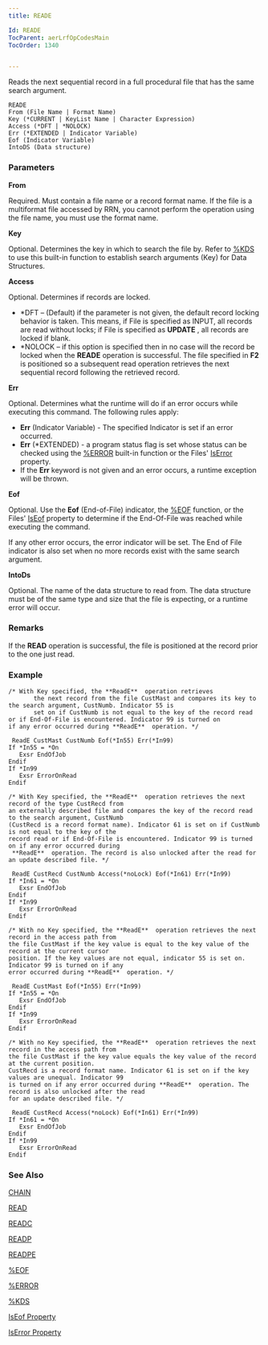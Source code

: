 ```yaml
---
title: READE

Id: READE
TocParent: aerLrfOpCodesMain
TocOrder: 1340


---
```


Reads the next sequential record in a full procedural file that has the same search argument. 

```
READE 
From (File Name | Format Name)
Key (*CURRENT | KeyList Name | Character Expression)
Access (*DFT | *NOLOCK)
Err (*EXTENDED | Indicator Variable)
Eof (Indicator Variable)
IntoDS (Data structure)
```

### Parameters

**From** 

Required. Must contain a file name or a record format name. If the file is a multiformat file accessed by RRN, you cannot perform the operation using the file name, you must use the format name.


**Key** 

Optional. Determines the key in which to search the file by. Refer to [%KDS](KDS_Function.html) to use this built-in function to establish search arguments (Key) for Data Structures.


**Access** 

Optional. Determines if records are locked.

- *DFT – (Default) if the parameter is not given, the default record locking behavior is taken. This means, if File is specified as INPUT, all records are read without locks; if File is specified as **UPDATE** , all records are locked if blank.
- *NOLOCK – if this option is specified then in no case will the record be locked when the **READE** operation is successful. The file specified in **F2** is positioned so a subsequent read operation retrieves the next sequential record following the retrieved record.


**Err** 

Optional. Determines what the runtime will do if an error occurs while executing this command. The following rules apply: 

- **Err** (Indicator Variable) - The specified Indicator is set if an error occurred.
- **Err** (*EXTENDED) - a program status flag is set whose status can be checked using the [%ERROR](ERROR_Function.html) built-in function or the Files' [IsError](IsErrorPropertyDbFileClass.html) property.
- If the **Err** keyword is not given and an error occurs, a runtime exception will be thrown.


**Eof** 

Optional. Use the **Eof** (End-of-File) indicator, the [%EOF](EOF_Function.html) function, or the Files' [IsEof](IsEofPropertyDbFileClass.html) property to determine if the End-Of-File was reached while executing the command. 

If any other error occurs, the error indicator will be set. The End of File indicator is also set when no more records exist with the same search argument.


**IntoDs** 

Optional. The name of the data structure to read from. The data structure must be of the same type and size that the file is expecting, or a runtime error will occur.


### Remarks
If the **READ** operation is successful, the file is positioned at the record prior to the one just read. 

### Example

```
/* With Key specified, the **ReadE**  operation retrieves
       the next record from the file CustMast and compares its key to the search argument, CustNumb. Indicator 55 is
       set on if CustNumb is not equal to the key of the record read or if End-Of-File is encountered. Indicator 99 is turned on
if any error occurred during **ReadE**  operation. */

 ReadE CustMast CustNumb Eof(*In55) Err(*In99)
If *In55 = *On
   Exsr EndOfJob
Endif
If *In99
   Exsr ErrorOnRead
Endif

/* With Key specified, the **ReadE**  operation retrieves the next record of the type CustRecd from
an externally described file and compares the key of the record read to the search argument, CustNumb
(CustRecd is a record format name). Indicator 61 is set on if CustNumb is not equal to the key of the
record read or if End-Of-File is encountered. Indicator 99 is turned on if any error occurred during
 **ReadE**  operation. The record is also unlocked after the read for an update described file. */

 ReadE CustRecd CustNumb Access(*noLock) Eof(*In61) Err(*In99)
If *In61 = *On
   Exsr EndOfJob
Endif
If *In99
   Exsr ErrorOnRead
Endif

/* With no Key specified, the **ReadE**  operation retrieves the next record in the access path from
the file CustMast if the key value is equal to the key value of the record at the current cursor
position. If the key values are not equal, indicator 55 is set on. Indicator 99 is turned on if any
error occurred during **ReadE**  operation. */

 ReadE CustMast Eof(*In55) Err(*In99)
If *In55 = *On
   Exsr EndOfJob
Endif
If *In99
   Exsr ErrorOnRead
Endif

/* With no Key specified, the **ReadE**  operation retrieves the next record in the access path from
the file CustMast if the key value equals the key value of the record at the current position.
CustRecd is a record format name. Indicator 61 is set on if the key values are unequal. Indicator 99
is turned on if any error occurred during **ReadE**  operation. The record is also unlocked after the read
for an update described file. */

 ReadE CustRecd Access(*noLock) Eof(*In61) Err(*In99)
If *In61 = *On
   Exsr EndOfJob
Endif
If *In99
   Exsr ErrorOnRead
Endif
```

### See Also
[CHAIN](CHAIN.html)

[READ](READ.html)

[READC](READC.html)

[READP](READP.html)

[READPE](READPE.html)

[%EOF](EOF_Function.html)

[%ERROR](ERROR_Function.html)

[%KDS](KDS_Function.html)

[IsEof Property](IsEofPropertyDbFileClass.html)

[IsError Property](IsErrorPropertyDbFileClass.html) 
